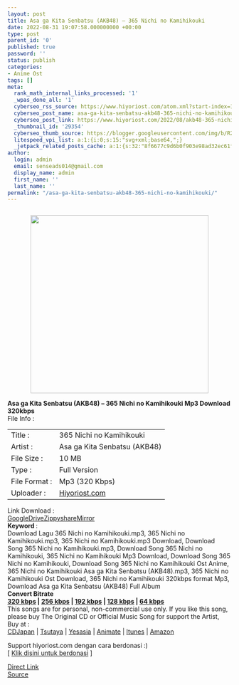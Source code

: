 ```yaml
---
layout: post
title: Asa ga Kita Senbatsu (AKB48) – 365 Nichi no Kamihikouki
date: 2022-08-31 19:07:58.000000000 +00:00
type: post
parent_id: '0'
published: true
password: ''
status: publish
categories:
- Anime Ost
tags: []
meta:
  rank_math_internal_links_processed: '1'
  _wpas_done_all: '1'
  cyberseo_rss_source: https://www.hiyoriost.com/atom.xml?start-index=1
  cyberseo_post_name: asa-ga-kita-senbatsu-akb48-365-nichi-no-kamihikouki
  cyberseo_post_link: https://www.hiyoriost.com/2022/08/akb48-365-nichi-no-kamihikouki.html
  _thumbnail_id: '29354'
  cyberseo_thumb_source: https://blogger.googleusercontent.com/img/b/R29vZ2xl/AVvXsEgzjR5kTGuSoJEHnKWH8BayTl8ubDNEEUB_mKfPLoynHjzxJz8RDHpBfZ6t6aCiZQQlZX7PqSf9f_cJpvOaUZIQzIs_cnSgy25s2JF1EcYhTLwXDT9MFSBVyoJSiWtvf4H_OmJ1gc-p9bDpI9dfLSbeqdUnhJsFcHUjuncFS7wwFX9LLt1n17l2KPqU/s400/605px-AKB48_-_Kuchibiru_ni_Be_My_Baby_Type_A.jpg
  litespeed_vpi_list: a:1:{i:0;s:15:"svg+xml;base64,";}
  _jetpack_related_posts_cache: a:1:{s:32:"8f6677c9d6b0f903e98ad32ec61f8deb";a:2:{s:7:"expires";i:1663289392;s:7:"payload";a:3:{i:0;a:1:{s:2:"id";i:27829;}i:1;a:1:{s:2:"id";i:24830;}i:2;a:1:{s:2:"id";i:26578;}}}}
author:
  login: admin
  email: senseads014@gmail.com
  display_name: admin
  first_name: ''
  last_name: ''
permalink: "/asa-ga-kita-senbatsu-akb48-365-nichi-no-kamihikouki/"
---
```

<div class="separator" style="clear: both"><a href="https://blogger.googleusercontent.com/img/b/R29vZ2xl/AVvXsEgzjR5kTGuSoJEHnKWH8BayTl8ubDNEEUB_mKfPLoynHjzxJz8RDHpBfZ6t6aCiZQQlZX7PqSf9f_cJpvOaUZIQzIs_cnSgy25s2JF1EcYhTLwXDT9MFSBVyoJSiWtvf4H_OmJ1gc-p9bDpI9dfLSbeqdUnhJsFcHUjuncFS7wwFX9LLt1n17l2KPqU/s605/605px-AKB48_-_Kuchibiru_ni_Be_My_Baby_Type_A.jpg" style="display: block;padding: 1em 0;text-align: center"><img alt border="0" data-original-height="599" data-original-width="605" src="{{ site.baseurl }}/assets/2022/08/605px-AKB48_-_Kuchibiru_ni_Be_My_Baby_Type_A.jpg" width="400" /></a></div>
<div class="judulpost">
<b>Asa ga Kita Senbatsu (AKB48) – 365 Nichi no Kamihikouki Mp3 Download 320kbps</b>
</div>
<div class="linkdownload">File Info : </div>
<div class="info2" id="Info">
<table>
<tbody>
<tr>
<td class="tablex">Title :</td>
<td>365 Nichi no Kamihikouki</td>
</tr>
<tr>
<td class="tablex">Artist :</td>
<td>Asa ga Kita Senbatsu (AKB48)</td>
</tr>
<tr>
<td class="tablex">File Size :</td>
<td>10 MB</td>
</tr>
<tr>
<td class="tablex">Type :</td>
<td>Full Version</td>
</tr>
<tr>
<td class="tablex">File Format :</td>
<td>Mp3 (320 Kbps)</td>
</tr>
<tr>
<td class="tablex">Uploader :</td>
<td><a href="https://www.hiyoriost.com/">Hiyoriost.com</a></td>
</tr>
</tbody>
</table>
</div>
<div class="linkdownload">Link Download : </div>
<div class="dbox-list"><a href="https://teknosimple.com/GA2RLpCbXxx" rel="nofollow noopener" target="_blank">GoogleDrive</a><a href="https://teknosimple.com/MT3Ve" rel="nofollow noopener" target="_blank">Zippyshare</a><a href="https://teknosimple.com/C9K3HDA" rel="nofollow noopener" target="_blank">Mirror</a></div>
<div class="keywordz"><b>Keyword </b> :
<div class="tagser">Download Lagu 365 Nichi no Kamihikouki.mp3, 365 Nichi no Kamihikouki.mp3, 365 Nichi no Kamihikouki.mp3 Download, Download Song 365 Nichi no Kamihikouki.mp3, Download Song 365 Nichi no Kamihikouki, 365 Nichi no Kamihikouki Mp3 Download, Download Song 365 Nichi no Kamihikouki, Download Song 365 Nichi no Kamihikouki Ost Anime, 365 Nichi no Kamihikouki Asa ga Kita Senbatsu (AKB48).mp3, 365 Nichi no Kamihikouki Ost Download, 365 Nichi no Kamihikouki 320kbps format Mp3, Download Asa ga Kita Senbatsu (AKB48) Full Album</div>
</div>
<div class="buycd"><b>Convert Bitrate<br /><a href="https://ponselharian.com/H24pIOShN" target="_blank" rel="noopener">320 kbps</a> | <a href="https://ponselharian.com/Eyuk" target="_blank" rel="noopener">256 kbps</a> | <a href="https://ponselharian.com/JByW8o" target="_blank" rel="noopener">192 kbps</a> | <a href="https://ponselharian.com/BKz7uRGGVc" target="_blank" rel="noopener">128 kbps</a> | <a href="https://ponselharian.com/8q6P1" target="_blank" rel="noopener">64 kbps</a></b></div>
<div class="buycd">This songs are for personal, non-commercial use only. If you like this song, please buy The Original CD or Official Music Song for support the Artist, Buy at : <br /><a href="https://www.cdjapan.co.jp/" target="_blank" rel="noopener">CDJapan</a> | <a href="https://shop.tsutaya.co.jp/" target="_blank" rel="noopener">Tsutaya</a> | <a href="https://www.yesasia.com/" target="_blank" rel="noopener">Yesasia</a> | <a href="https://www.animate-onlineshop.jp/" target="_blank" rel="noopener">Animate</a> | <a href="https://www.apple.com/jp/itunes" target="_blank" rel="noopener">Itunes</a> | <a href="https://amazon.co.jp/" target="_blank" rel="noopener">Amazon</a>
</div>
<p>Support hiyoriost.com dengan cara berdonasi :)<br />[ <a href="https://www.hiyoriost.com/p/donate.html" rel="nofollow noopener" target="_blank">Klik disini untuk berdonasi</a> ]
<div class="divbtn"> <a href="https://handymansurrender.com/fihup8buzv?key=94550f7ce39444073321dde3b8782f97" class="btn"><i class="fa fa-download"></i> Direct Link</a> <br /><a href="https://www.hiyoriost.com/2022/08/akb48-365-nichi-no-kamihikouki.html">Source</a> </div>
